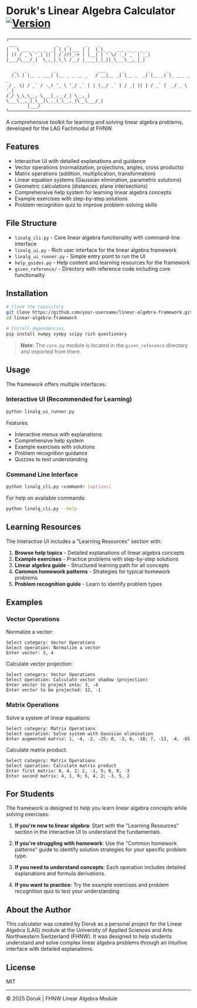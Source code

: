 # Doruk's Linear Algebra Calculator [![Version](https://img.shields.io/badge/version-1.0.0-blue.svg)](https://github.com/peaktwilight/python_25fs/releases/tag/v1.0.0)

```
╭───────────────────────────────────────────────────────────────────────╮
 ___               _   _      _    _                   
|   \ ___ _ _ _  _| |_( )___ | |  (_)_ _  ___ __ _ _ _ 
| |) / _ \ '_| || | / //(_-< | |__| | ' \/ -_) _` | '_|
|___/\___/_|  \_,_|_\_\ /__/ |____|_|_||_\___\__,_|_|  
                                                       
   _   _          _                ___      _         _      _           
  /_\ | |__ _ ___| |__ _ _ __ _   / __|__ _| |__ _  _| |__ _| |_ ___ _ _ 
 / _ \| / _` / -_) '_ \ '_/ _` | | (__/ _` | / _| || | / _` |  _/ _ \ '_|
/_/ \_\_\__, \___|_.__/_| \__,_|  \___\__,_|_\__|\_,_|_\__,_|\__\___/_|  
        |___/
╰───────────────────────────────────────────────────────────────────────╯
```

A comprehensive toolkit for learning and solving linear algebra problems, developed for the LAG Fachmodul at FHNW.

## Features

- Interactive UI with detailed explanations and guidance
- Vector operations (normalization, projections, angles, cross products)
- Matrix operations (addition, multiplication, transformation)
- Linear equation systems (Gaussian elimination, parametric solutions)
- Geometric calculations (distances, plane intersections)
- Comprehensive help system for learning linear algebra concepts
- Example exercises with step-by-step solutions
- Problem recognition quiz to improve problem-solving skills

## File Structure

- `linalg_cli.py` - Core linear algebra functionality with command-line interface
- `linalg_ui.py` - Rich user interface for the linear algebra framework
- `linalg_ui_runner.py` - Simple entry point to run the UI
- `help_guides.py` - Help content and learning resources for the framework
- `given_reference/` - Directory with reference code including core functionality

## Installation

```bash
# Clone the repository
git clone https://github.com/your-username/linear-algebra-framework.git
cd linear-algebra-framework

# Install dependencies
pip install numpy sympy scipy rich questionary
```

> **Note**: The `core.py` module is located in the `given_reference` directory and imported from there.

## Usage

The framework offers multiple interfaces:

### Interactive UI (Recommended for Learning)

```bash
python linalg_ui_runner.py
```

Features:
- Interactive menus with explanations
- Comprehensive help system
- Example exercises with solutions
- Problem recognition guidance
- Quizzes to test understanding

### Command Line Interface

```bash
python linalg_cli.py <command> [options]
```

For help on available commands:
```bash
python linalg_cli.py --help
```

## Learning Resources

The Interactive UI includes a "Learning Resources" section with:

1. **Browse help topics** - Detailed explanations of linear algebra concepts
2. **Example exercises** - Practice problems with step-by-step solutions
3. **Linear algebra guide** - Structured learning path for all concepts
4. **Common homework patterns** - Strategies for typical homework problems
5. **Problem recognition guide** - Learn to identify problem types

## Examples

### Vector Operations

Normalize a vector:
```
Select category: Vector Operations
Select operation: Normalize a vector
Enter vector: 3, 4
```

Calculate vector projection:
```
Select category: Vector Operations
Select operation: Calculate vector shadow (projection)
Enter vector to project onto: 3, -4
Enter vector to be projected: 12, -1
```

### Matrix Operations

Solve a system of linear equations:
```
Select category: Matrix Operations
Select operation: Solve system with Gaussian elimination
Enter augmented matrix: 1, -4, -2, -25; 0, -3, 6, -18; 7, -13, -4, -85
```

Calculate matrix product:
```
Select category: Matrix Operations
Select operation: Calculate matrix product
Enter first matrix: 0, 4, 2; 2, -1, 5; 6, 0, -3
Enter second matrix: 4, 1, 9; 5, 4, 2; -3, 5, 2
```

## For Students

The framework is designed to help you learn linear algebra concepts while solving exercises:

1. **If you're new to linear algebra**: Start with the "Learning Resources" section in the Interactive UI to understand the fundamentals.

2. **If you're struggling with homework**: Use the "Common homework patterns" guide to identify solution strategies for your specific problem type.

3. **If you need to understand concepts**: Each operation includes detailed explanations and formula derivations.

4. **If you want to practice**: Try the example exercises and problem recognition quiz to test your understanding.

## About the Author

This calculator was created by Doruk as a personal project for the Linear Algebra (LAG) module at the University of Applied Sciences and Arts Northwestern Switzerland (FHNW). It was designed to help students understand and solve complex linear algebra problems through an intuitive interface with detailed explanations.

## License

MIT

---

© 2025 Doruk | FHNW Linear Algebra Module
